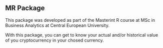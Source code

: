 ## MR Package

This package was developed as part of the Masterint R course at MSc in
Business Analytics at Central European University.

With this package, you can get to know your actual and/or historical
value of you cryptocurrency in your chosed currency.
